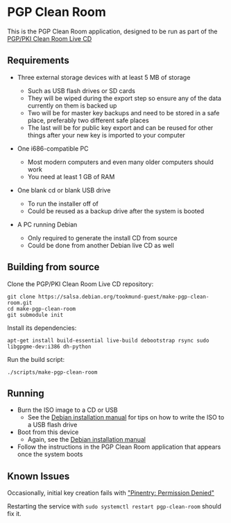 PGP Clean Room
==============

This is the PGP Clean Room application, designed to be run as part of the
[PGP/PKI Clean Room Live CD](https://salsa.debian.org/tookmund-guest/make-pgp-clean-room)

Requirements
------------

 - Three external storage devices with at least 5 MB of storage
	- Such as USB flash drives or SD cards
	- They will be wiped during the export step so ensure any of the data currently on them is backed up
	- Two will be for master key backups and need to be stored in a safe place, preferably two different safe places
	- The last will be for public key export and can be reused for other things after your new key is imported to your computer
 - One i686-compatible PC
	- Most modern computers and even many older computers should work
	- You need at least 1 GB of RAM

 - One blank cd or blank USB drive
	- To run the installer off of
	- Could be reused as a backup drive after the system is booted

 - A PC running Debian
	- Only required to generate the install CD from source
	- Could be done from another Debian live CD as well

Building from source
-------------------

Clone the PGP/PKI Clean Room Live CD repository:

```
git clone https://salsa.debian.org/tookmund-guest/make-pgp-clean-room.git
cd make-pgp-clean-room
git submodule init
```

Install its dependencies:

```
apt-get install build-essential live-build debootstrap rsync sudo libgpgme-dev:i386 dh-python
```

Run the build script:
```
./scripts/make-pgp-clean-room

```

Running
-------
 - Burn the ISO image to a CD or USB
	- See the [Debian installation manual](https://www.debian.org/releases/stretch/i386/ch04s03.html.en) for tips on how to write the ISO to a USB flash drive
 - Boot from this device
	- Again, see the [Debian installation manual](https://www.debian.org/releases/stretch/i386/ch05s01.html.en)
 - Follow the instructions in the PGP Clean Room application that appears once the system boots

Known Issues
------------

Occasionally, initial key creation fails with ["Pinentry: Permission Denied"](https://salsa.debian.org/tookmund-guest/pgpcr/issues/9)

Restarting the service with ```sudo systemctl restart pgp-clean-room``` should fix it.
